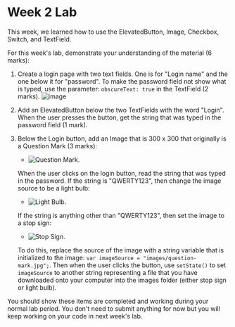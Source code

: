 # Week 2 Lab
This week, we learned how to use the ElevatedButton, Image, Checkbox, Switch, and TextField.

For this week's lab, demonstrate your understanding of the material (6 marks):

1. Create a login page with two text fields. One is for "Login name" and the one below it for "password". To make the password field not show what is typed, use the parameter: `obscureText: true` in the TextField (2 marks).
   ![image](https://github.com/RyanRen2023/s3mobile/assets/148353217/3d8eee57-31ca-4276-a8e0-a91d231f173b)


3. Add an ElevatedButton below the two TextFields with the word "Login". When the user presses the button, get the string that was typed in the password field (1 mark).

4. Below the Login button, add an Image that is 300 x 300 that originally is a Question Mark (3 marks):
    - ![Question Mark](https://www.flaticon.com/free-icon/question-mark_5726470).
    
   When the user clicks on the login button, read the string that was typed in the password. If the string is "QWERTY123", then change the image source to be a light bulb:
    - ![Light Bulb](https://www.flaticon.com/free-icon/idea_566461?term=light+bulb&page=1&position=23&origin=search&related_id=566461).
    
   If the string is anything other than "QWERTY123", then set the image to a stop sign:
    - ![Stop Sign](https://www.flaticon.com/free-icon/stop_3477145?term=stop+sign&page=1&position=4&origin=search&related_id=3477145).
   
   To do this, replace the source of the image with a string variable that is initialized to the image: `var imageSource = "images/question-mark.jpg";`. Then when the user clicks the button, use `setState()` to set `imageSource` to another string representing a file that you have downloaded onto your computer into the images folder (either stop sign or light bulb).

You should show these items are completed and working during your normal lab period. You don't need to submit anything for now but you will keep working on your code in next week's lab.
